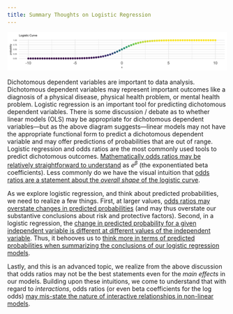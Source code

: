 ```yaml
---
title: Summary Thoughts on Logistic Regression
---
```


![](logistic.png)

Dichotomous dependent variables are important to data analysis. Dichotomous dependent variables may represent important outcomes like a diagnosis of a physical disease, physical health problem, or mental health problem. Logistic regression is an important tool for predicting dichotomous dependent variables. There is some discussion / debate as to whether linear models (OLS) may be appropriate for dichotomous dependent variables—but as the above diagram suggests—linear models may not have the appropriate functional form to predict a dichotomous dependent variable and may offer predictions of probabilities that are out of range. Logistic regression and odds ratios are the most commonly used tools to predict dichotomous outcomes. [Mathematically odds ratios may be relatively straightforward to understand](https://agrogan.shinyapps.io/exploring_logistic_regression/#section-logistic-regression) as $e^\beta$ (the exponentiated beta coefficients). Less commonly do we have the visual intuition that [odds ratios are a statement about the *overall shape* of the logistic curve](https://agrogan.shinyapps.io/exploring_logistic_regression/#section-visualize-a-logistic-regression).

As we explore logistic regression, and think about predicted probabilities, we need to realize a few things. First, at larger values, [odds ratios may overstate changes in predicted probabilities](https://agrogan1.github.io/newstuff/categorical/risks-and-odds/risks-and-odds.html) (and may thus overstate our substantive conclusions about risk and protective factors). Second, in a logistic regression, the [change in predicted probability for a given independent variable is different at different values of the independent variable](https://agrogan1.github.io/newstuff/categorical/logistic-regression-and-predicted-probabilities/logistic-regression-and-predicted-probabilities.pdf). Thus, it behooves us to [think more in terms of predicted probabilities when summarizing the conclusions of our logistic regression models](https://agrogan1.github.io/newstuff/categorical/predict-and-margins/predict-and-margins.html). 

Lastly, and this is an advanced topic, we realize from the above discussion that odds ratios may not be the best statements even for the *main effects* in our models. Building upon these intuitions, we come to understand that with regard to *interactions*, odds ratios (or even beta coefficients for the log odds) [may mis-state the nature of interactive relationships in non-linear models](https://agrogan1.github.io/newstuff/categorical/logistic-interactions-2/logistic-interactions-2.html).